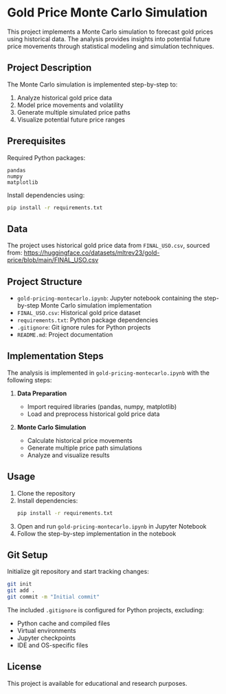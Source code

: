 # Gold Price Monte Carlo Simulation

This project implements a Monte Carlo simulation to forecast gold prices using historical data. The analysis provides insights into potential future price movements through statistical modeling and simulation techniques.

## Project Description

The Monte Carlo simulation is implemented step-by-step to:

1. Analyze historical gold price data
2. Model price movements and volatility
3. Generate multiple simulated price paths
4. Visualize potential future price ranges

## Prerequisites

Required Python packages:

```
pandas
numpy
matplotlib
```

Install dependencies using:

```bash
pip install -r requirements.txt
```

## Data

The project uses historical gold price data from `FINAL_USO.csv`, sourced from:
https://huggingface.co/datasets/mltrev23/gold-price/blob/main/FINAL_USO.csv

## Project Structure

- `gold-pricing-montecarlo.ipynb`: Jupyter notebook containing the step-by-step Monte Carlo simulation implementation
- `FINAL_USO.csv`: Historical gold price dataset
- `requirements.txt`: Python package dependencies
- `.gitignore`: Git ignore rules for Python projects
- `README.md`: Project documentation

## Implementation Steps

The analysis is implemented in `gold-pricing-montecarlo.ipynb` with the following steps:

1. **Data Preparation**

   - Import required libraries (pandas, numpy, matplotlib)
   - Load and preprocess historical gold price data

2. **Monte Carlo Simulation**
   - Calculate historical price movements
   - Generate multiple price path simulations
   - Analyze and visualize results

## Usage

1. Clone the repository
2. Install dependencies:
   ```bash
   pip install -r requirements.txt
   ```
3. Open and run `gold-pricing-montecarlo.ipynb` in Jupyter Notebook
4. Follow the step-by-step implementation in the notebook

## Git Setup

Initialize git repository and start tracking changes:

```bash
git init
git add .
git commit -m "Initial commit"
```

The included `.gitignore` is configured for Python projects, excluding:

- Python cache and compiled files
- Virtual environments
- Jupyter checkpoints
- IDE and OS-specific files

## License

This project is available for educational and research purposes.
